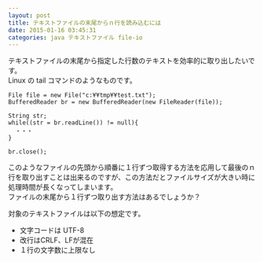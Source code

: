 ```yaml
---
layout: post
title: テキストファイルの末尾からｎ行を読み込むには
date: 2015-01-16 03:45:31
categories: java テキストファイル file-io
---
```

<p>テキストファイルの末尾から指定した行数のテキストを効率的に取り出したいです。<br>
Linux の tail コマンドのようなものです。</p>

```
File file = new File("c:¥¥tmp¥¥test.txt");
BufferedReader br = new BufferedReader(new FileReader(file));

String str;
while((str = br.readLine()) != null){
  ・・・
}

br.close();
```

<p>このようなファイルの先頭から順番に１行ずつ取得する方法を応用して最後のｎ行を取り出すことは出来るのですが、この方法だとファイルサイズが大きい時に処理時間が長くなってしまいます。<br>
ファイルの末尾から１行ずつ取り出す方法はあるでしょうか？</p>

<p>対象のテキストファイルは以下の想定です。</p>

<ul>
<li>文字コードは UTF-8</li>
<li>改行はCRLF、LFが混在</li>
<li>１行の文字数に上限なし</li>
</ul>
